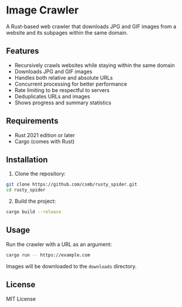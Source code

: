 # Image Crawler

A Rust-based web crawler that downloads JPG and GIF images from a website and its subpages within the same domain.

## Features

- Recursively crawls websites while staying within the same domain
- Downloads JPG and GIF images
- Handles both relative and absolute URLs
- Concurrent processing for better performance
- Rate limiting to be respectful to servers
- Deduplicates URLs and images
- Shows progress and summary statistics

## Requirements

- Rust 2021 edition or later
- Cargo (comes with Rust)

## Installation

1. Clone the repository:
```bash
git clone https://github.com/csmb/rusty_spider.git
cd rusty_spider
```

2. Build the project:
```bash
cargo build --release
```

## Usage

Run the crawler with a URL as an argument:

```bash
cargo run -- https://example.com
```

Images will be downloaded to the `downloads` directory.

## License

MIT License 